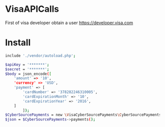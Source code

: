 # VisaAPICalls
First of visa developer obtain a user
https://developer.visa.com
# Install
```sh
include './vendor/autoload.php';

$apiKey = '*******';
$secret = '*******';
$body = json_encode([
    'amount' => '10',
    'currency' => 'USD',
    'payment' => [
        'cardNumber' => '378282246310005',
        'cardExpirationMonth' => '10',
        'cardExpirationYear' => '2016',
    ]
        ]);
$CyberSourcePayments = new \VisaCyberSourcePayments\CyberSourcePayments($apiKey, $secret, $body);
$json = $CyberSourcePayments->payments();
```



